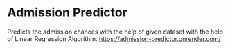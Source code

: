 # Admission Predictor
Predicts the admission chances with the help of given dataset with the help of Linear Regression Algorithm.
https://admission-predictor.onrender.com/
